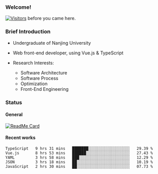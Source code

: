 ### Welcome!

[![Visitors](https://visitor-badge.laobi.icu/badge?page_id=HermitSun.HermitSun)]() before you came here.

### Brief Introduction

- Undergraduate of Nanjing University

- Web front-end developer, using Vue.js & TypeScript

- Research Interests: 
  - Software Architecture
  - Software Process
  - Optimization
  - Front-End Engineering

### Status

#### General

[![ReadMe Card](https://github-readme-stats.hermitsun.vercel.app/api?username=HermitSun&count_private=true&show_icons=true)]()

#### Recent works

<!--START_SECTION:waka-->
```text
TypeScript   9 hrs 31 mins   ███████░░░░░░░░░░░░░░░░░░   29.39 % 
Vue.js       8 hrs 53 mins   ██████░░░░░░░░░░░░░░░░░░░   27.43 % 
YAML         3 hrs 58 mins   ███░░░░░░░░░░░░░░░░░░░░░░   12.29 % 
JSON         3 hrs 18 mins   ██░░░░░░░░░░░░░░░░░░░░░░░   10.19 % 
JavaScript   2 hrs 30 mins   ██░░░░░░░░░░░░░░░░░░░░░░░   07.73 %
```
<!--END_SECTION:waka-->

